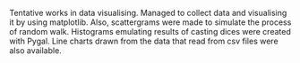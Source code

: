 Tentative works in data visualising.
Managed to collect data and visualising it by using matplotlib. Also, scattergrams were made to simulate the process of random walk. Histograms emulating results of casting dices were created with Pygal. Line charts drawn from the data that read from csv files were also available.